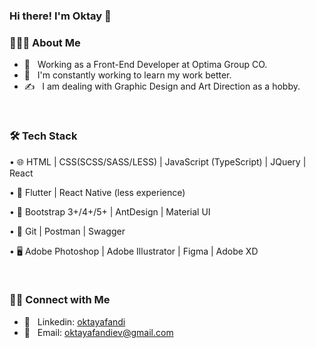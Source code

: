 ### Hi there! I'm Oktay 👋

<h3> 👨🏻‍💻 About Me </h3>

- 💼 &nbsp; Working as a Front-End Developer at Optima Group CO.
- 🌱 &nbsp; I'm constantly working to learn my work better.
- ✍️ &nbsp; I am dealing with Graphic Design and Art Direction as a hobby.

<br/>

<h3> 🛠 Tech Stack </h3>

 • 🌐   HTML | CSS(SCSS/SASS/LESS) | JavaScript (TypeScript) | JQuery | React
 
 • 📱   Flutter | React Native (less experience)
 
 • 🎨   Bootstrap 3+/4+/5+ | AntDesign | Material UI
 
 • 🔧   Git | Postman | Swagger
 
 • 🖥   Adobe Photoshop | Adobe Illustrator | Figma | Adobe XD


<br/>

<h3> 🤝🏻 Connect with Me </h3>

- 💬 &nbsp; Linkedin: <a href="https://www.linkedin.com/in/oktay-afandi-76365a209/">oktayafandi</a>
- 📩 &nbsp; Email: <a href="mailto:oktayafandiev@gmail.com">oktayafandiev@gmail.com</a>

